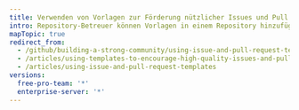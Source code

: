 ```yaml
---
title: Verwenden von Vorlagen zur Förderung nützlicher Issues und Pull Requests
intro: Repository-Betreuer können Vorlagen in einem Repository hinzufügen, damit Mitarbeiter hochwertige Issues und Pull Requests erstellen können.
mapTopic: true
redirect_from:
  - /github/building-a-strong-community/using-issue-and-pull-request-templates
  - /articles/using-templates-to-encourage-high-quality-issues-and-pull-requests-in-your-repository/
  - /articles/using-issue-and-pull-request-templates
versions:
  free-pro-team: '*'
  enterprise-server: '*'
---
```


